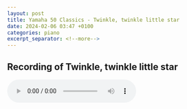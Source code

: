 ```yaml
---
layout: post
title: Yamaha 50 Classics - Twinkle, twinkle little star
date: 2024-02-06 03:47 +0100
categories: piano
excerpt_separator: <!--more-->
---
```


<section>
<h1>Recording of Twinkle, twinkle little star</h1>
<!--more-->

<audio controls>
  <source src="https://arsiteblobuks.blob.core.windows.net/audio/yam-50/4-twinkle.mp3" type="audio/mp3">
  Your browser does not support the audio element.
</audio>

</section>

